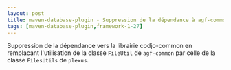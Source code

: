 ```yaml
---
layout: post
title: maven-database-plugin - Suppression de la dépendance à agf-common
tags: [maven-database-plugin,framework-1-27]
---
```

Suppression de la dépendance vers la librairie codjo-common en remplacant l'utilisation de la classe ```FileUtil``` de ```agf-common``` par celle de la classe ```FilesUtils``` de ```plexus```.
